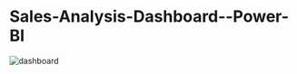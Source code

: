 # Sales-Analysis-Dashboard--Power-BI

![dashboard](https://github.com/SaikumarPadmawar/Sales-Analysis-Dashboard--Power-BI/assets/90468299/aca6b78b-3b12-43f9-9bd3-508ad4860194)
